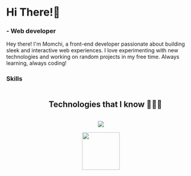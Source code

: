 
Hi There!👋
===================================================================================

### \- Web developer

Hey there! I'm Momchi, a front-end developer passionate about building sleek and interactive web experiences. I love experimenting with new technologies and working on random projects in my free time. Always learning, always coding!

### Skills

<!--h1 without bottom border-->
<div id="user-content-toc">
  <ul align="center">
    <summary><h2 style="display: inline-block">Technologies that I know 👨🏻‍💻</h2></summary>
  </ul>
</div>
<!--tech stack icons-->
<p align="center">
  <a href="https://skillicons.dev">
    <img src="https://skillicons.dev/icons?i=git,html,css,js,react,tailwind,nextjs,vue,md,nodejs,express,ts,mysql,mongo,prisma,jest,redux,supabase,github,docker,sqlite,bash,linux,vite,webpack,figma,photoshop,illustrator&perline=15"/>
  </a>
</p>

<p align="center">
  <a href="https://buymeacoffee.com/mtsekov"><img src="https://cdn.buymeacoffee.com/buttons/v2/default-yellow.png" width="100" /></a>
</p>
